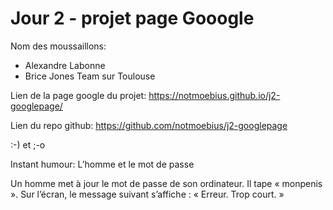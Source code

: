 # Jour 2 - projet page Gooogle

Nom des moussaillons:
- Alexandre Labonne
- Brice Jones
Team sur Toulouse

Lien de la page google du projet: https://notmoebius.github.io/j2-googlepage/

Lien du repo github: https://github.com/notmoebius/j2-googlepage

:-) et ;-o

Instant humour:
L’homme et le mot de passe

Un homme met à jour le mot de passe de son ordinateur.
Il tape « monpenis ».
Sur l’écran, le message suivant s’affiche :
« Erreur. Trop court. »